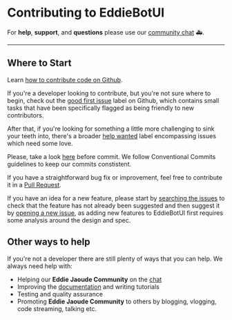 # Contributing to EddieBotUI

For **help**, **support**, and **questions** please use our [community chat](https://discord.com/invite/jZQs6Wu) 🚑.

---

## Where to Start

Learn [how to contribute code on Github](https://codeburst.io/a-step-by-step-guide-to-making-your-first-github-contribution-5302260a2940).

If you're a developer looking to contribute, but you're not sure where to begin, check out the [good first issue](https://github.com/EddieJaoudeCommunity/EddieBotUI/issues?q=is%3Aopen+is%3Aissue+label%3A%22good+first+issue%22) label on Github, which contains small tasks that have been specifically flagged as being friendly to new contributors.

After that, if you're looking for something a little more challenging to sink your teeth into, there's a broader [help wanted](https://github.com/EddieJaoudeCommunity/EddieBotUI/issues?q=is%3Aopen+is%3Aissue+label%3A%22help+wanted%22) label encompassing issues which need some love.

Please, take a look [here](https://www.conventionalcommits.org/en/v1.0.0/) before commit. We follow Conventional Commits guidelines to keep our commits constistent.

If you have a straightforward bug fix or improvement, feel free to contribute it in a [Pull Request](https://github.com/EddieJaoudeCommunity/EddieBotUI/pulls).

If you have an idea for a new feature, please start by [searching the issues](https://github.com/EddieJaoudeCommunity/EddieBotUI/issues) to check that the feature has not already been suggested and then suggest it by [opening a new issue](https://github.com/EddieJaoudeCommunity/EddieBotUI/issues/new), as adding new features to EddieBotUI first requires some analysis around the design and spec.

## Other ways to help

If you're not a developer there are still plenty of ways that you can help. We always need help with:

- Helping our **Eddie Jaoude Community** on the [chat](https://discord.com/invite/jZQs6Wu)
- Improving the [documentation](https://github.com/EddieJaoudeCommunity/EddieBotUI/tree/develop/docs) and writing tutorials
- Testing and quality assurance
- Promoting **Eddie Jaoude Community** to others by blogging, vlogging, code streaming, talking etc.

